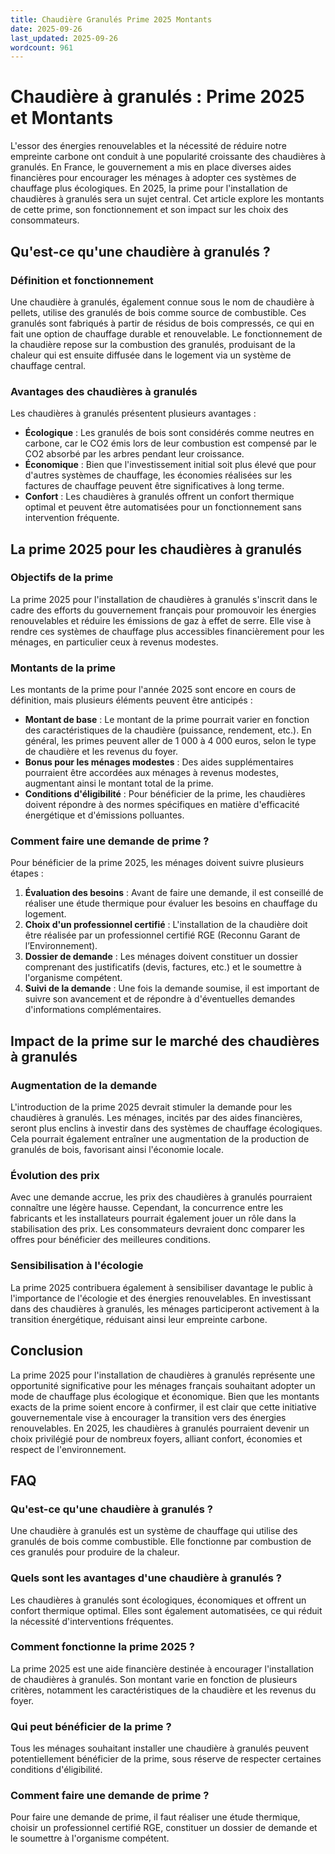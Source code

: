 ```yaml
---
title: Chaudière Granulés Prime 2025 Montants
date: 2025-09-26
last_updated: 2025-09-26
wordcount: 961
---
```


# Chaudière à granulés : Prime 2025 et Montants

L'essor des énergies renouvelables et la nécessité de réduire notre empreinte carbone ont conduit à une popularité croissante des chaudières à granulés. En France, le gouvernement a mis en place diverses aides financières pour encourager les ménages à adopter ces systèmes de chauffage plus écologiques. En 2025, la prime pour l'installation de chaudières à granulés sera un sujet central. Cet article explore les montants de cette prime, son fonctionnement et son impact sur les choix des consommateurs.

## Qu'est-ce qu'une chaudière à granulés ?

### Définition et fonctionnement

Une chaudière à granulés, également connue sous le nom de chaudière à pellets, utilise des granulés de bois comme source de combustible. Ces granulés sont fabriqués à partir de résidus de bois compressés, ce qui en fait une option de chauffage durable et renouvelable. Le fonctionnement de la chaudière repose sur la combustion des granulés, produisant de la chaleur qui est ensuite diffusée dans le logement via un système de chauffage central.

### Avantages des chaudières à granulés

Les chaudières à granulés présentent plusieurs avantages :

- **Écologique** : Les granulés de bois sont considérés comme neutres en carbone, car le CO2 émis lors de leur combustion est compensé par le CO2 absorbé par les arbres pendant leur croissance.
- **Économique** : Bien que l'investissement initial soit plus élevé que pour d'autres systèmes de chauffage, les économies réalisées sur les factures de chauffage peuvent être significatives à long terme.
- **Confort** : Les chaudières à granulés offrent un confort thermique optimal et peuvent être automatisées pour un fonctionnement sans intervention fréquente.

## La prime 2025 pour les chaudières à granulés

### Objectifs de la prime

La prime 2025 pour l'installation de chaudières à granulés s'inscrit dans le cadre des efforts du gouvernement français pour promouvoir les énergies renouvelables et réduire les émissions de gaz à effet de serre. Elle vise à rendre ces systèmes de chauffage plus accessibles financièrement pour les ménages, en particulier ceux à revenus modestes.

### Montants de la prime

Les montants de la prime pour l'année 2025 sont encore en cours de définition, mais plusieurs éléments peuvent être anticipés :

- **Montant de base** : Le montant de la prime pourrait varier en fonction des caractéristiques de la chaudière (puissance, rendement, etc.). En général, les primes peuvent aller de 1 000 à 4 000 euros, selon le type de chaudière et les revenus du foyer.
- **Bonus pour les ménages modestes** : Des aides supplémentaires pourraient être accordées aux ménages à revenus modestes, augmentant ainsi le montant total de la prime.
- **Conditions d'éligibilité** : Pour bénéficier de la prime, les chaudières doivent répondre à des normes spécifiques en matière d'efficacité énergétique et d'émissions polluantes.

### Comment faire une demande de prime ?

Pour bénéficier de la prime 2025, les ménages doivent suivre plusieurs étapes :

1. **Évaluation des besoins** : Avant de faire une demande, il est conseillé de réaliser une étude thermique pour évaluer les besoins en chauffage du logement.
2. **Choix d'un professionnel certifié** : L'installation de la chaudière doit être réalisée par un professionnel certifié RGE (Reconnu Garant de l’Environnement).
3. **Dossier de demande** : Les ménages doivent constituer un dossier comprenant des justificatifs (devis, factures, etc.) et le soumettre à l'organisme compétent.
4. **Suivi de la demande** : Une fois la demande soumise, il est important de suivre son avancement et de répondre à d'éventuelles demandes d'informations complémentaires.

## Impact de la prime sur le marché des chaudières à granulés

### Augmentation de la demande

L'introduction de la prime 2025 devrait stimuler la demande pour les chaudières à granulés. Les ménages, incités par des aides financières, seront plus enclins à investir dans des systèmes de chauffage écologiques. Cela pourrait également entraîner une augmentation de la production de granulés de bois, favorisant ainsi l'économie locale.

### Évolution des prix

Avec une demande accrue, les prix des chaudières à granulés pourraient connaître une légère hausse. Cependant, la concurrence entre les fabricants et les installateurs pourrait également jouer un rôle dans la stabilisation des prix. Les consommateurs devraient donc comparer les offres pour bénéficier des meilleures conditions.

### Sensibilisation à l'écologie

La prime 2025 contribuera également à sensibiliser davantage le public à l'importance de l'écologie et des énergies renouvelables. En investissant dans des chaudières à granulés, les ménages participeront activement à la transition énergétique, réduisant ainsi leur empreinte carbone.

## Conclusion

La prime 2025 pour l'installation de chaudières à granulés représente une opportunité significative pour les ménages français souhaitant adopter un mode de chauffage plus écologique et économique. Bien que les montants exacts de la prime soient encore à confirmer, il est clair que cette initiative gouvernementale vise à encourager la transition vers des énergies renouvelables. En 2025, les chaudières à granulés pourraient devenir un choix privilégié pour de nombreux foyers, alliant confort, économies et respect de l'environnement.

## FAQ

### Qu'est-ce qu'une chaudière à granulés ?

Une chaudière à granulés est un système de chauffage qui utilise des granulés de bois comme combustible. Elle fonctionne par combustion de ces granulés pour produire de la chaleur.

### Quels sont les avantages d'une chaudière à granulés ?

Les chaudières à granulés sont écologiques, économiques et offrent un confort thermique optimal. Elles sont également automatisées, ce qui réduit la nécessité d'interventions fréquentes.

### Comment fonctionne la prime 2025 ?

La prime 2025 est une aide financière destinée à encourager l'installation de chaudières à granulés. Son montant varie en fonction de plusieurs critères, notamment les caractéristiques de la chaudière et les revenus du foyer.

### Qui peut bénéficier de la prime ?

Tous les ménages souhaitant installer une chaudière à granulés peuvent potentiellement bénéficier de la prime, sous réserve de respecter certaines conditions d'éligibilité.

### Comment faire une demande de prime ?

Pour faire une demande de prime, il faut réaliser une étude thermique, choisir un professionnel certifié RGE, constituer un dossier de demande et le soumettre à l'organisme compétent.